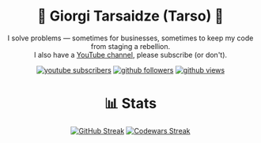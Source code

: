 <h1 align="center">
  🦍 Giorgi Tarsaidze (Tarso) 🧙
</h1>

<p align="center">
  I solve problems — sometimes for businesses, sometimes to keep my code from staging a rebellion. 
  <br>
  I also have a <a href="https://www.youtube.com/channel/UC87DudTNx-NrCgaoHHjF7jw">YouTube channel</a>, please subscribe (or don't).
</p>

<p align="center">
  <a href="https://www.youtube.com/channel/UC87DudTNx-NrCgaoHHjF7jw">
    <img alt="youtube subscribers" title="Subscribe to my YouTube channel" src="https://custom-icon-badges.demolab.com/youtube/channel/subscribers/UC87DudTNx-NrCgaoHHjF7jw?color=%23E05D44&label=SUBSCRIBE&logo=video&logoColor=white&style=for-the-badge&labelColor=CE4630"/></a> 
  <a href="https://github.com/GiorgiTarsaidze?tab=followers">
    <img alt="github followers" title="Github Followers" src="https://custom-icon-badges.demolab.com/github/followers/GiorgiTarsaidze?color=236ad3&labelColor=1155ba&style=for-the-badge&logo=person-add&label=Follow&logoColor=white"/></a>
  <a href="https://github.com/GiorgiTarsaidze">
    <img alt="github views" title="Github Profile Views" src="https://komarev.com/ghpvc/?username=GiorgiTarsaidze&style=for-the-badge"/></a>
</p>
<h1 align="center">
📊 Stats
</h1>

<p align="center">
  <a href="https://git.io/streak-stats"><img src="https://streak-stats.demolab.com?user=GiorgiTarsaidze&theme=soft-green&card_width=700&card_height=300" alt="GitHub Streak" /></a>
  <a href="https://www.codewars.com/users/GiorgiTarsaidze"><img src="https://codewars-stats-ignacio-cuadra.vercel.app/?username=GiorgiTarsaidze&theme=hacker&backgroundColor=34,36,40&borderColor=255,255,255&textColor=3ddc77&primaryColor=00dc4d" alt="Codewars Streak" /></a>
  <br>
</p>
